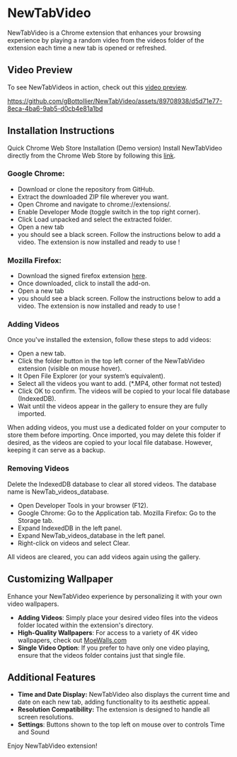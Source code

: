# NewTabVideo
NewTabVideo is a Chrome extension that enhances your browsing experience by playing a random video from the videos folder of the extension each time a new tab is opened or refreshed.

## Video Preview
To see NewTabVideos in action, check out this [video preview](https://youtu.be/jPYcoJ4VupE).

https://github.com/gBottollier/NewTabVideo/assets/89708938/d5d71e77-8eca-4ba6-9ab5-d0cb4e81a1bd

## Installation Instructions
Quick Chrome Web Store Installation (Demo version)
Install NewTabVideo directly from the Chrome Web Store by following this [link](https://chromewebstore.google.com/detail/new-tab/hcllfencdjiekdlgkedhlbcddeocfiga).

### Google Chrome:
- Download or clone the repository from GitHub.
- Extract the downloaded ZIP file wherever you want.
- Open Chrome and navigate to chrome://extensions/.
- Enable Developer Mode (toggle switch in the top right corner).
- Click Load unpacked and select the extracted folder.
- Open a new tab
- you should see a black screen. Follow the instructions below to add a video.
The extension is now installed and ready to use !

### Mozilla Firefox:
- Download the signed firefox extension [here](https://addons.mozilla.org/fr/firefox/addon/newtabvideo).
- Once downloaded, click to install the add-on.
- Open a new tab
- you should see a black screen. Follow the instructions below to add a video.
The extension is now installed and ready to use !

### Adding Videos
Once you've installed the extension, follow these steps to add videos:

- Open a new tab.
- Click the folder button in the top left corner of the NewTabVideo extension (visible on mouse hover).
- It Open File Explorer (or your system’s equivalent).
- Select all the videos you want to add. (*.MP4, other format not tested)
- Click OK to confirm. The videos will be copied to your local file database (IndexedDB).
- Wait until the videos appear in the gallery to ensure they are fully imported.

When adding videos, you must use a dedicated folder on your computer to store them before importing.
Once imported, you may delete this folder if desired, as the videos are copied to your local file database. However, keeping it can serve as a backup.

### Removing Videos
Delete the IndexedDB database to clear all stored videos. The database name is NewTab_videos_database.
- Open Developer Tools in your browser (F12).
- Google Chrome: Go to the Application tab.
  Mozilla Firefox: Go to the Storage tab.
- Expand IndexedDB in the left panel.
- Expand NewTab_videos_database in the left panel. 
- Right-click on videos and select Clear.

All videos are cleared, you can add videos again using the gallery.

## Customizing Wallpaper
Enhance your NewTabVideo experience by personalizing it with your own video wallpapers.

- **Adding Videos**: Simply place your desired video files into the videos folder located within the extension's directory.
- **High-Quality Wallpapers**: For access to a variety of 4K video wallpapers, check out [MoeWalls.com](https://moewalls.com/resolution/3840x2160/)
- **Single Video Option**: If you prefer to have only one video playing, ensure that the videos folder contains just that single file.

## Additional Features
- **Time and Date Display:** NewTabVideo also displays the current time and date on each new tab, adding functionality to its aesthetic appeal.
- **Resolution Compatibility:** The extension is designed to handle all screen resolutions.
- **Settings**: Buttons shown to the top left on mouse over to controls Time and Sound

Enjoy NewTabVideo extension!
